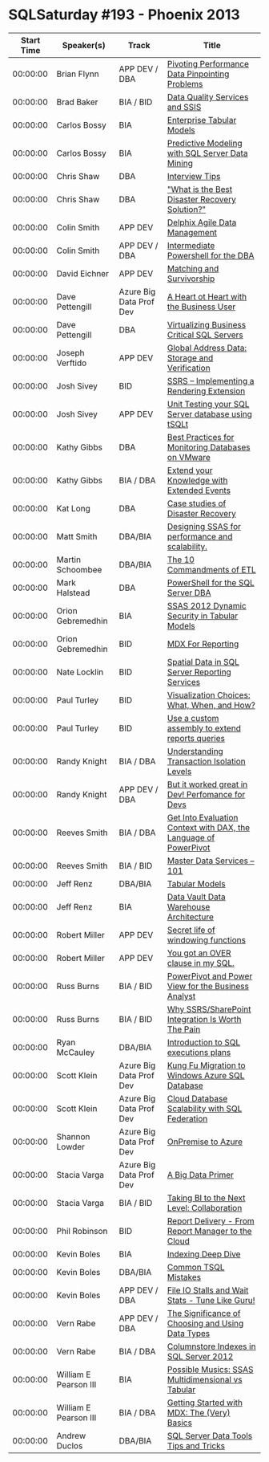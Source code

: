 # SQLSaturday #193 - Phoenix 2013
Start Time|Speaker(s)|Track|Title
---|---|---|---
00:00:00|Brian Flynn|APP DEV / DBA|[Pivoting Performance Data  Pinpointing Problems](10400.md)
00:00:00|Brad Baker|BIA / BID|[Data Quality Services and SSIS](10617.md)
00:00:00|Carlos Bossy|BIA|[Enterprise Tabular Models](11334.md)
00:00:00|Carlos Bossy|BIA|[Predictive Modeling with SQL Server Data Mining](11335.md)
00:00:00|Chris Shaw|DBA|[Interview Tips](11495.md)
00:00:00|Chris Shaw|DBA|["What is the Best Disaster Recovery Solution?"](11496.md)
00:00:00|Colin Smith|APP DEV|[Delphix Agile Data Management](11756.md)
00:00:00|Colin Smith|APP DEV / DBA|[Intermediate Powershell for the DBA](11757.md)
00:00:00|David Eichner|APP DEV|[Matching and Survivorship](12724.md)
00:00:00|Dave Pettengill|Azure Big Data Prof Dev|[A Heart ot Heart with the Business User](13403.md)
00:00:00|Dave Pettengill|DBA|[Virtualizing Business Critical SQL Servers](13404.md)
00:00:00|Joseph Verftido|APP DEV|[Global Address Data: Storage and Verification](17481.md)
00:00:00|Josh Sivey|BID|[SSRS – Implementing a Rendering Extension](17499.md)
00:00:00|Josh Sivey|APP DEV|[Unit Testing your SQL Server database using tSQLt](17500.md)
00:00:00|Kathy  Gibbs|DBA|[Best Practices for Monitoring Databases on VMware](17978.md)
00:00:00|Kathy  Gibbs|BIA / DBA|[Extend your Knowledge with Extended Events](17979.md)
00:00:00|Kat Long|DBA|[Case studies of Disaster Recovery](17989.md)
00:00:00|Matt Smith|DBA/BIA|[Designing SSAS for performance and scalability.](19338.md)
00:00:00|Martin Schoombee|DBA/BIA|[The 10 Commandments of ETL](19749.md)
00:00:00|Mark Halstead|DBA|[PowerShell for the SQL Server DBA](20139.md)
00:00:00|Orion Gebremedhin|BIA|[SSAS 2012 Dynamic Security in Tabular Models ](21592.md)
00:00:00|Orion Gebremedhin|BID|[MDX For Reporting](21593.md)
00:00:00|Nate Locklin|BID|[Spatial Data in SQL Server Reporting Services](21696.md)
00:00:00|Paul Turley|BID|[Visualization Choices: What, When, and How?](21845.md)
00:00:00|Paul Turley|BID|[Use a custom assembly to extend reports  queries](21846.md)
00:00:00|Randy Knight|BIA / DBA|[Understanding Transaction Isolation Levels](22508.md)
00:00:00|Randy Knight|APP DEV / DBA|[But it worked great in Dev!  Perfomance for Devs](22509.md)
00:00:00|Reeves Smith|BIA / DBA|[Get Into Evaluation Context with DAX, the Language of PowerPivot](22769.md)
00:00:00|Reeves Smith|BIA / BID|[Master Data Services – 101](22770.md)
00:00:00|Jeff Renz|DBA/BIA|[Tabular Models](22882.md)
00:00:00|Jeff Renz|BIA|[Data Vault Data Warehouse Architecture](22883.md)
00:00:00|Robert Miller|APP DEV|[Secret life of windowing functions](23085.md)
00:00:00|Robert Miller|APP DEV|[You got an OVER clause in my SQL.](23086.md)
00:00:00|Russ Burns|BIA / BID|[PowerPivot and Power View for the Business Analyst](23564.md)
00:00:00|Russ Burns|BIA / BID|[Why SSRS/SharePoint Integration Is Worth The Pain](23565.md)
00:00:00|Ryan McCauley|DBA/BIA|[Introduction to SQL executions plans](23705.md)
00:00:00|Scott Klein|Azure Big Data Prof Dev|[Kung Fu Migration to Windows Azure SQL Database](24146.md)
00:00:00|Scott Klein|Azure Big Data Prof Dev|[Cloud Database Scalability with SQL Federation](24148.md)
00:00:00|Shannon Lowder|Azure Big Data Prof Dev|[OnPremise to Azure](24623.md)
00:00:00|Stacia Varga|Azure Big Data Prof Dev|[A Big Data Primer](24708.md)
00:00:00|Stacia Varga|BIA / BID|[Taking BI to the Next Level: Collaboration](24709.md)
00:00:00|Phil Robinson|BID|[Report Delivery - From Report Manager to the Cloud](24944.md)
00:00:00|Kevin Boles|BIA|[Indexing Deep Dive ](26237.md)
00:00:00|Kevin Boles|DBA/BIA|[Common TSQL Mistakes](26238.md)
00:00:00|Kevin Boles|APP DEV / DBA|[File IO Stalls and Wait Stats - Tune Like Guru!](26241.md)
00:00:00|Vern Rabe|APP DEV / DBA|[The Significance of Choosing and Using Data Types](27375.md)
00:00:00|Vern Rabe|BIA / DBA|[Columnstore Indexes in SQL Server 2012](27376.md)
00:00:00|William E Pearson III|BIA|[Possible Musics:  SSAS Multidimensional vs Tabular](28072.md)
00:00:00|William E Pearson III|BIA / DBA|[Getting Started with MDX:  The (Very) Basics](28074.md)
00:00:00|Andrew Duclos|DBA/BIA|[SQL Server Data Tools Tips and Tricks](9483.md)
